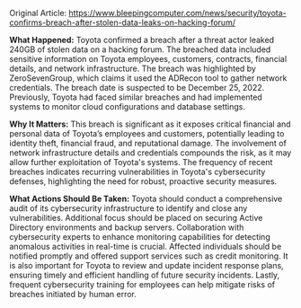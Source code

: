 Original Article: https://www.bleepingcomputer.com/news/security/toyota-confirms-breach-after-stolen-data-leaks-on-hacking-forum/

**What Happened:**
Toyota confirmed a breach after a threat actor leaked 240GB of stolen data on a hacking forum. The breached data included sensitive information on Toyota employees, customers, contracts, financial details, and network infrastructure. The breach was highlighted by ZeroSevenGroup, which claims it used the ADRecon tool to gather network credentials. The breach date is suspected to be December 25, 2022. Previously, Toyota had faced similar breaches and had implemented systems to monitor cloud configurations and database settings.

**Why It Matters:**
This breach is significant as it exposes critical financial and personal data of Toyota’s employees and customers, potentially leading to identity theft, financial fraud, and reputational damage. The involvement of network infrastructure details and credentials compounds the risk, as it may allow further exploitation of Toyota's systems. The frequency of recent breaches indicates recurring vulnerabilities in Toyota's cybersecurity defenses, highlighting the need for robust, proactive security measures.

**What Actions Should Be Taken:**
Toyota should conduct a comprehensive audit of its cybersecurity infrastructure to identify and close any vulnerabilities. Additional focus should be placed on securing Active Directory environments and backup servers. Collaboration with cybersecurity experts to enhance monitoring capabilities for detecting anomalous activities in real-time is crucial. Affected individuals should be notified promptly and offered support services such as credit monitoring. It is also important for Toyota to review and update incident response plans, ensuring timely and efficient handling of future security incidents. Lastly, frequent cybersecurity training for employees can help mitigate risks of breaches initiated by human error.